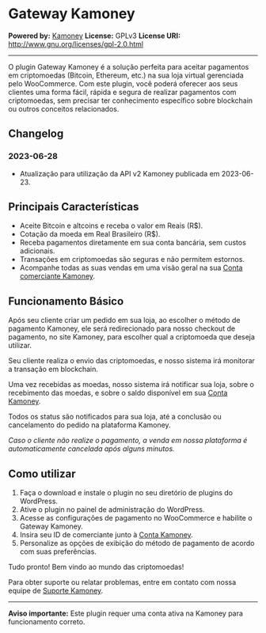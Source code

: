 # Gateway Kamoney

**Powered by:** [Kamoney](https://www.kamoney.com.br)
**License:** GPLv3
**License URI:** http://www.gnu.org/licenses/gpl-2.0.html  

---

O plugin Gateway Kamoney é a solução perfeita para aceitar pagamentos em criptomoedas (Bitcoin, Ethereum, etc.) na sua loja virtual gerenciada pelo WooCommerce. Com este plugin, você poderá oferecer aos seus clientes uma forma fácil, rápida e segura de realizar pagamentos com criptomoedas, sem precisar ter conhecimento específico sobre blockchain ou outros conceitos relacionados.

## Changelog

### 2023-06-28 

* Atualização para utilização da API v2 Kamoney publicada em 2023-06-23.

## Principais Características

- Aceite Bitcoin e altcoins e receba o valor em Reais (R$).
- Cotação da moeda em Real Brasileiro (R$).
- Receba pagamentos diretamente em sua conta bancária, sem custos adicionais.
- Transações em criptomoedas são seguras e não permitem estornos.
- Acompanhe todas as suas vendas em uma visão geral na sua [Conta comerciante Kamoney](https://dash.kamoney.com.br).

## Funcionamento Básico

Após seu cliente criar um pedido em sua loja, ao escolher o método de pagamento Kamoney, ele será redirecionado para nosso checkout de pagamento, no site Kamoney, para escolher qual a criptomoeda que deseja utilizar. 

Seu cliente realiza o envio das criptomoedas, e nosso sistema irá monitorar a transação em blockchain. 

Uma vez recebidas as moedas, nosso sistema irá notificar sua loja, sobre o recebimento das moedas, e sobre o saldo disponível em sua [Conta Kamoney](https://dash.kamoney.com.br).

Todos os status são notificados para sua loja, até a conclusão ou cancelamento do pedido na plataforma Kamoney.

*Caso o cliente não realize o pagamento, a venda em nossa plataforma é automaticamente cancelada após alguns minutos.*

## Como utilizar

1. Faça o download e instale o plugin no seu diretório de plugins do WordPress.
2. Ative o plugin no painel de administração do WordPress.
3. Acesse as configurações de pagamento no WooCommerce e habilite o Gateway Kamoney.
4. Insira seu ID de comerciante junto à [Conta Kamoney](https://dash.kamoney.com.br).
5. Personalize as opções de exibição do método de pagamento de acordo com suas preferências.

Tudo pronto! Bem vindo ao mundo das criptomoedas!

Para obter suporte ou relatar problemas, entre em contato com nossa equipe de [Suporte Kamoney](https://web.whatsapp.com/send/?phone=553184724987).

---

**Aviso importante:** Este plugin requer uma conta ativa na Kamoney para funcionamento correto.